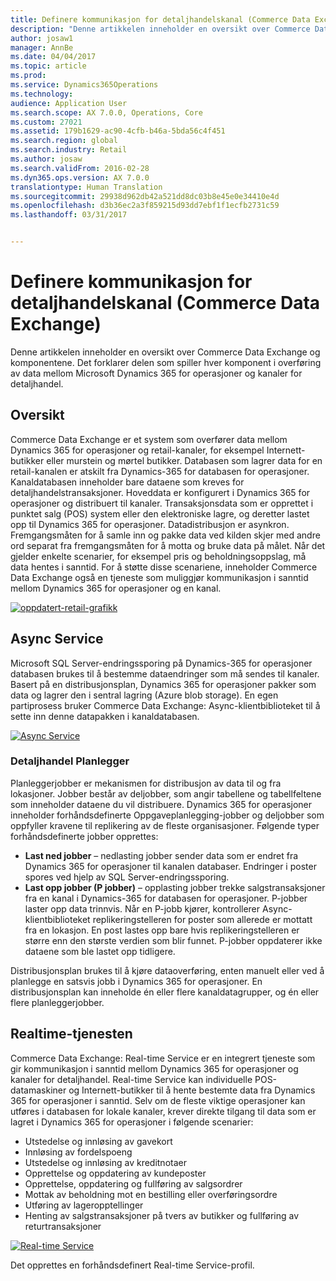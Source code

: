 ```yaml
---
title: Definere kommunikasjon for detaljhandelskanal (Commerce Data Exchange)
description: "Denne artikkelen inneholder en oversikt over Commerce Data Exchange og komponentene. Det forklarer delen som spiller hver komponent i overføring av data mellom Microsoft Dynamics 365 for operasjoner og kanaler for detaljhandel."
author: josaw1
manager: AnnBe
ms.date: 04/04/2017
ms.topic: article
ms.prod: 
ms.service: Dynamics365Operations
ms.technology: 
audience: Application User
ms.search.scope: AX 7.0.0, Operations, Core
ms.custom: 27021
ms.assetid: 179b1629-ac90-4cfb-b46a-5bda56c4f451
ms.search.region: global
ms.search.industry: Retail
ms.author: josaw
ms.search.validFrom: 2016-02-28
ms.dyn365.ops.version: AX 7.0.0
translationtype: Human Translation
ms.sourcegitcommit: 29938d962db42a521dd8dc03b8e45e0e34410e4d
ms.openlocfilehash: d3b36ec2a3f859215d93dd7ebf1f1ecfb2731c59
ms.lasthandoff: 03/31/2017


---
```


# <a name="define-retail-channel-communications-commerce-data-exchange"></a>Definere kommunikasjon for detaljhandelskanal (Commerce Data Exchange)

Denne artikkelen inneholder en oversikt over Commerce Data Exchange og komponentene. Det forklarer delen som spiller hver komponent i overføring av data mellom Microsoft Dynamics 365 for operasjoner og kanaler for detaljhandel.

<a name="overview"></a>Oversikt
--------

Commerce Data Exchange er et system som overfører data mellom Dynamics 365 for operasjoner og retail-kanaler, for eksempel Internett-butikker eller murstein og mørtel butikker. Databasen som lagrer data for en retail-kanalen er atskilt fra Dynamics-365 for databasen for operasjoner. Kanaldatabasen inneholder bare dataene som kreves for detaljhandelstransaksjoner. Hoveddata er konfigurert i Dynamics 365 for operasjoner og distribuert til kanaler. Transaksjonsdata som er opprettet i punktet salg (POS) system eller den elektroniske lagre, og deretter lastet opp til Dynamics 365 for operasjoner. Datadistribusjon er asynkron. Fremgangsmåten for å samle inn og pakke data ved kilden skjer med andre ord separat fra fremgangsmåten for å motta og bruke data på målet. Når det gjelder enkelte scenarier, for eksempel pris og beholdningsoppslag, må data hentes i sanntid. For å støtte disse scenariene, inneholder Commerce Data Exchange også en tjeneste som muliggjør kommunikasjon i sanntid mellom Dynamics 365 for operasjoner og en kanal. 

[![oppdatert-retail-grafikk](./media/updated-retail-graphic.png)](./media/updated-retail-graphic.png)  

## <a name="async-service"></a>Async Service
Microsoft SQL Server-endringssporing på Dynamics-365 for operasjoner databasen brukes til å bestemme dataendringer som må sendes til kanaler. Basert på en distribusjonsplan, Dynamics 365 for operasjoner pakker som data og lagrer den i sentral lagring (Azure blob storage). En egen partiprosess bruker Commerce Data Exchange: Async-klientbiblioteket til å sette inn denne datapakken i kanaldatabasen. 

[![Async Service](./media/async-300x239.png)](./media/async.png)

### <a name="retail-scheduler"></a>Detaljhandel Planlegger

Planleggerjobber er mekanismen for distribusjon av data til og fra lokasjoner. Jobber består av deljobber, som angir tabellene og tabellfeltene som inneholder dataene du vil distribuere. Dynamics 365 for operasjoner inneholder forhåndsdefinerte Oppgaveplanlegging-jobber og deljobber som oppfyller kravene til replikering av de fleste organisasjoner. Følgende typer forhåndsdefinerte jobber opprettes:

-   **Last ned jobber** – nedlasting jobber sender data som er endret fra Dynamics 365 for operasjoner til kanalen databaser. Endringer i poster spores ved hjelp av SQL Server-endringssporing.
-   **Last opp jobber (P jobber)** – opplasting jobber trekke salgstransaksjoner fra en kanal i Dynamics-365 for databasen for operasjoner. P-jobber laster opp data trinnvis. Når en P-jobb kjører, kontrollerer Async-klientbiblioteket replikeringstelleren for poster som allerede er mottatt fra en lokasjon. En post lastes opp bare hvis replikeringstelleren er større enn den største verdien som blir funnet. P-jobber oppdaterer ikke dataene som ble lastet opp tidligere.

Distribusjonsplan brukes til å kjøre dataoverføring, enten manuelt eller ved å planlegge en satsvis jobb i Dynamics 365 for operasjoner. En distribusjonsplan kan inneholde én eller flere kanaldatagrupper, og én eller flere planleggerjobber.

## <a name="realtime-service"></a>Realtime-tjenesten
Commerce Data Exchange: Real-time Service er en integrert tjeneste som gir kommunikasjon i sanntid mellom Dynamics 365 for operasjoner og kanaler for detaljhandel. Real-time Service kan individuelle POS-datamaskiner og Internett-butikker til å hente bestemte data fra Dynamics 365 for operasjoner i sanntid. Selv om de fleste viktige operasjoner kan utføres i databasen for lokale kanaler, krever direkte tilgang til data som er lagret i Dynamics 365 for operasjoner i følgende scenarier:

-   Utstedelse og innløsing av gavekort
-   Innløsing av fordelspoeng
-   Utstedelse og innløsing av kreditnotaer
-   Opprettelse og oppdatering av kundeposter
-   Opprettelse, oppdatering og fullføring av salgsordrer
-   Mottak av beholdning mot en bestilling eller overføringsordre
-   Utføring av lageropptellinger
-   Henting av salgstransaksjoner på tvers av butikker og fullføring av returtransaksjoner

[![Real-time Service](./media/rts.png)](./media/rts.png) 

Det opprettes en forhåndsdefinert Real-time Service-profil.


